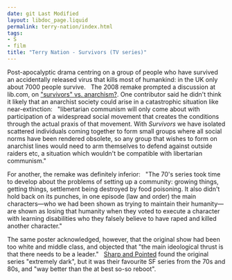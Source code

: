 ```yaml
---
date: git Last Modified
layout: libdoc_page.liquid
permalink: terry-nation/index.html
tags:
- S
- film
title: "Terry Nation - Survivors (TV series)"
---
```


Post-apocalyptic drama centring on a group of people who  have survived an accidentally released virus that kills most of humankind: in  the UK only about 7000 people survive.
 
The 2008 remake prompted a discussion at lib.com, on <a href="https://libcom.org/forums/theory/survivors-vs-anarchism-30112008"> "survivors" vs. anarchism?</a>. One contributor said he didn't think it likely  that an anarchist society could arise in a catastrophic situation like  near-extinction:
 
"libertarian communism will only come about with  participation of a widespread social movement that creates the conditions  through the actual praxis of that movement. With _Survivors_ we have  isolated scattered individuals coming together to form small groups where all  social norms have been rendered obsolete, so any group that wishes to form on  anarchist lines would need to arm themselves to defend against outside raiders  etc, a situation which wouldn't be compatible with libertarian communism."

For another, the remake was definitely inferior:
 
"The 70's series took time to develop about the problems of  setting up a community: growing things, getting things, settlement being  destroyed by food poisoning. It also didn't hold back on its punches, in one  episode (law and order) the main characters—who we had been shown as trying to  maintain their humanity—are shown as losing that humanity when they voted to  execute a character with learning disabilities who they falsely believe to have  raped and killed another character."

The same poster acknowledged, however, that the original  show had been too white and middle class, and objected that "the main  ideological thrust is that there needs to be a leader."
 
 <a href="https://seesharppress.wordpress.com/2016/04/14/two-nearly-forgotten-great-70s-and-80s-sci-fi-tv-series-now-on-youtube/"> Sharp and Pointed</a> found the original series "extremely dark", but it was  their favourite SF series from the 70s and 80s, and "way better than the at best  so-so reboot".